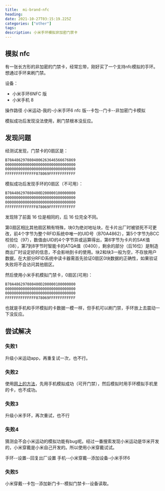 ```yaml
---
title:  mi-brand-nfc
heading: 
date: 2021-10-27T03:15:19.225Z
categories: ["other"]
tags: 
description: 小米手环模拟非加密门禁卡
---
```


## 模拟 nfc

有一张长方形的非加密的门禁卡，经常忘带，刚好买了一个支持nfc模拟的手环。想通过手环来刷门禁。

设备：
- 小米手环6NFC 版
- 小米手机 8


操作路径
小米运动-我的-小米手环6 nfc 版--卡包--门卡--非加密门卡模拟

模拟成功后发现没法使用，刷门禁根本没反应。

## 发现问题
经测试发现，门禁卡的0扇区是：
```bash
B70A4862970804006263646566676869
00000000000000000000000000000000
00000000000000000000000000000000
FFFFFFFFFFFFFF078069FFFFFFFFFFFF
```

模拟成功后发现手环的0扇区（不可用）：
```bash
B70A486297080400D200000100000000
00000000000000000000000000000000
00000000000000000000000000000000
FFFFFFFFFFFFFF078069FFFFFFFFFFFF
```

发现除了前面 16 位是相同的，后 16 位完全不同。

第0扇区相比其他扇区稍有特殊，块0为绝对地址块，在卡片出厂时被锁死不可更改，前4个字节为整个RFID系统中唯一的UID号（B70A4862），第5个字节为BCC校验位（97），数值由UID的4个字节异或运算得出，第6字节为卡片的SAK值（08），第7到8字节时智能卡的ATQA值（0400），剩余的部分（后16位）是制造商出厂时设定好的信息，不会影响到卡的使用。块2和块3一般为空，不存放用户数据，在大部分RFID系统中读卡器需首先验证0扇区0块数据的正确性，如果验证失败将不会访问其他扇区。

然后使用小米手机模拟门禁卡，0扇区(可用)：
```bash
B70A486297080400D200000100000000
00000000000000000000000000000000
00000000000000000000000000000000
FFFFFFFFFFFFFF078069FFFFFFFFFFFF
```

也就是手机和手环模拟的卡数据一模一样，但手机可以刷门禁，手环放上去震动一下没反应。


## 尝试解决

### 失败1
升级小米运动app，再重复试一次，也不行。

### 失败2
使用[网上的方法](https://zhuanlan.zhihu.com/p/362356658)，先用手机模拟成功（可开门禁），然后模拟时用手环模拟手机里的卡，也不成功。

### 失败3
升级小米手环，再次重试，也不行


### 失败4
猜测会不会小米运动的模拟功能有bug呢。经过一番搜索发现小米运动是华米开发的，小米穿戴是小米自己开发的。所以使用小米穿戴试试。

手环--设置--回复出厂设置
手机--小米穿戴--添加设备-小米手环6

### 失败5

小米穿戴--卡包--添加新门卡--模拟门禁卡--设备读取。




